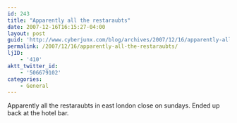 ```yaml
---
id: 243
title: "Apparently all the restaraubts"
date: 2007-12-16T16:15:27-04:00
layout: post
guid: 'http://www.cyberjunx.com/blog/archives/2007/12/16/apparently-all-the-restaraubts/'
permalink: /2007/12/16/apparently-all-the-restaraubts/
ljID:
    - '410'
aktt_twitter_id:
    - '506679102'
categories:
    - General
---
```


Apparently all the restaraubts in east london close on sundays. Ended up back at the hotel bar.
